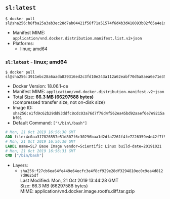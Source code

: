 ## `sl:latest`

```console
$ docker pull sl@sha256:b8fba25a3ab3ec28d7ab04421f56f71a51574f6d4b3d410093b02f65a4e1df57
```

-	Manifest MIME: `application/vnd.docker.distribution.manifest.list.v2+json`
-	Platforms:
	-	linux; amd64

### `sl:latest` - linux; amd64

```console
$ docker pull sl@sha256:3911ebc28a6aada839316ed2c3fd10e243a112a62eabf70d5a8aea6e71e3507f
```

-	Docker Version: 18.06.1-ce
-	Manifest MIME: `application/vnd.docker.distribution.manifest.v2+json`
-	Total Size: **66.3 MB (66297588 bytes)**  
	(compressed transfer size, not on-disk size)
-	Image ID: `sha256:e1fd9c62b29dd93ddfc8cdc03a76d7f78d4f562ea45bd92aaef6e7e9215abf01`
-	Default Command: `["\/bin\/bash"]`

```dockerfile
# Mon, 21 Oct 2019 16:56:30 GMT
ADD file:4c0aa317826557e51d807f6c30296baa1d2dfa7261f4fe7226359e4e42f7f5e4 in / 
# Mon, 21 Oct 2019 16:56:30 GMT
LABEL name=SL7 Base Image vendor=Scientific Linux build-date=20191021
# Mon, 21 Oct 2019 16:56:31 GMT
CMD ["/bin/bash"]
```

-	Layers:
	-	`sha256:f27cb6ea64fe449e64ecfc3e4f8cf929e28df3294810ec0c9ea4d8127d9625df`  
		Last Modified: Mon, 21 Oct 2019 13:44:28 GMT  
		Size: 66.3 MB (66297588 bytes)  
		MIME: application/vnd.docker.image.rootfs.diff.tar.gzip
